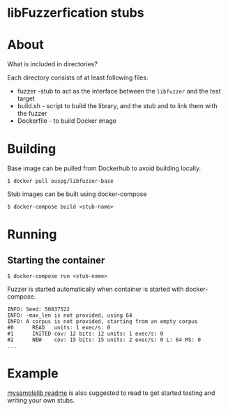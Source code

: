 # libFuzzerfication stubs

# About

What is included in directories?

Each directory consists of at least following files:

 * fuzzer -stub to act as the interface between the `libfuzzer` and the test target
 * build.sh - script to build the library, and the stub and to link them with the fuzzer
 * Dockerfile - to build Docker image


# Building

Base image can be pulled from Dockerhub to avoid building locally.

```console
$ docker pull ouspg/libfuzzer-base
```

Stub images can be built using docker-compose

```console
$ docker-compose build <stub-name>
```

# Running

## Starting the container

```console
$ docker-compose run <stub-name>
```

Fuzzer is started automatically when container is started with docker-compose.


```console
INFO: Seed: 50837522
INFO: -max_len is not provided, using 64
INFO: A corpus is not provided, starting from an empty corpus
#0      READ   units: 1 exec/s: 0
#1      INITED cov: 12 bits: 12 units: 1 exec/s: 0
#2      NEW    cov: 15 bits: 15 units: 2 exec/s: 0 L: 64 MS: 0
...
```

# Example

[mysamplelib readme](mysamplelib/README.md) is also suggested to read to get started testing and writing your own stubs.
